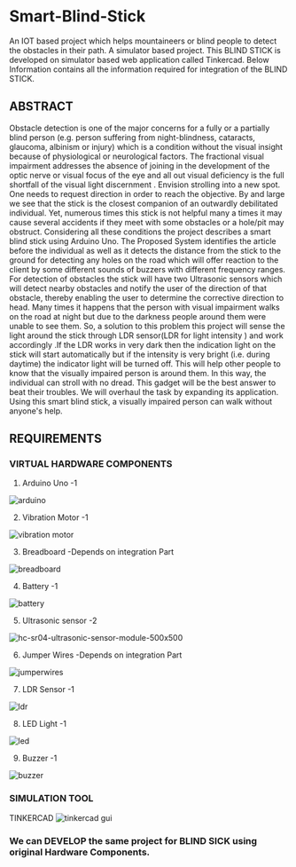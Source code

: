 # Smart-Blind-Stick
An IOT based project which helps mountaineers or blind people to detect the obstacles in their path. A simulator based project.
This BLIND STICK is developed on simulator based web application called Tinkercad. Below Information contains all the information required for integration of the BLIND STICK. 

## ABSTRACT
Obstacle detection is one of the major concerns for a fully or a partially blind person (e.g. person suffering from night-blindness, cataracts, glaucoma, albinism or injury) which is a condition without the visual insight because of physiological or neurological factors. The fractional visual impairment addresses the absence of joining in the development of the optic nerve or visual focus of the eye and all out visual deficiency is the full shortfall of the visual light discernment . Envision strolling into a new spot. One needs to request direction in order to reach the objective.  By and large we see that the stick is the closest companion of an outwardly debilitated individual. Yet, numerous times this stick is not helpful many a times it may cause several accidents if they meet with some obstacles or a hole/pit may obstruct.
Considering all these conditions the project describes a smart blind stick using Arduino Uno. The Proposed System identifies the article before the individual as well as it detects the distance from the stick to the ground for detecting any holes on the road which will offer reaction to the client by some different sounds of buzzers with different frequency ranges. For detection of obstacles the stick will have two Ultrasonic sensors which will detect nearby obstacles and notify the user of the direction of that obstacle, thereby enabling the user to determine the corrective direction to head. Many times it happens that the person with visual impairment walks on the road at night but due to the darkness people around them were unable to see them. So, a solution to this problem this project will sense the light around the stick through LDR sensor(LDR for light intensity ) and work accordingly .If the LDR works in very dark then the indication light on the stick will start automatically but if the intensity is very bright (i.e. during daytime) the indicator light will be turned off. This will help other people to know that the visually impaired person is around them. In this way, the individual can stroll with no dread. This gadget will be the best answer to beat their troubles. We will overhaul the task by expanding its application. 
Using this smart blind stick, a visually impaired person can walk without anyone's help. 

## REQUIREMENTS 
### VIRTUAL HARDWARE COMPONENTS 
1. Arduino Uno -1

![arduino](https://user-images.githubusercontent.com/34569894/112820259-14533b00-90a3-11eb-9e0b-cc5d9b49dd7a.jpg)

2. Vibration Motor -1

![vibration motor](https://user-images.githubusercontent.com/34569894/112819380-297b9a00-90a2-11eb-8a34-2d27c073d3f1.jpg)

3. Breadboard -Depends on integration Part

![breadboard](https://user-images.githubusercontent.com/34569894/112820303-1c12df80-90a3-11eb-97ea-83b2ffa81b0f.jpg)

4. Battery -1

![battery](https://user-images.githubusercontent.com/34569894/112819439-39937980-90a2-11eb-8da3-a7c2cd0b9ffe.jpg)

5. Ultrasonic sensor -2

![hc-sr04-ultrasonic-sensor-module-500x500](https://user-images.githubusercontent.com/34569894/112819419-339d9880-90a2-11eb-9b83-37870e1f1546.jpg)

6. Jumper Wires -Depends on integration Part 

![jumperwires](https://user-images.githubusercontent.com/34569894/112820324-203efd00-90a3-11eb-990d-554c662ac684.jpg)

7. LDR Sensor -1

![ldr](https://user-images.githubusercontent.com/34569894/112819405-300a1180-90a2-11eb-9c59-e95ac9965482.jpg)

8. LED Light -1

![led](https://user-images.githubusercontent.com/34569894/112819695-7b242480-90a2-11eb-933c-06e0a3887942.jpg)

9. Buzzer -1

![buzzer](https://user-images.githubusercontent.com/34569894/112819346-21235f00-90a2-11eb-8e8b-b3c5342bf747.jpg)


### SIMULATION TOOL
TINKERCAD
![tinkercad gui](https://user-images.githubusercontent.com/34569894/112821350-31d4d480-90a4-11eb-8b59-620a962e96e0.JPG)


### We can DEVELOP the same project for BLIND SICK using original Hardware Components. 
